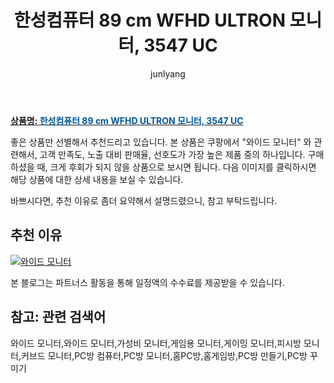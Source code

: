 ﻿---
layout: post
title:  "한성컴퓨터 89 cm WFHD ULTRON 모니터, 3547 UC"
author: junlyang
categories: [ 모니터 ]
tags: [와이드 모니터,가성비 모니터,게임용 모니터,게이밍 모니터,피시방 모니터,커브드 모니터,PC방 컴퓨터,PC방 모니터,홈PC방,홈게임방,PC방 만들기,PC방 꾸미기]
image: https://static.coupangcdn.com/image/retail/images/114085246950903-e100d841-6ee9-4e1d-a4ee-a5052e227deb.jpg 
description: "쿠팡에서 와이드 모니터 관련 상품으로 가장 고객 선호도가 높은 제품 중 하나입니다."
---

<a href="https://thumbnail6.coupangcdn.com/thumbnails/remote/q89/image/retail/images/47438254208789-4bbf5a52-cb1f-4b62-b8f1-01b0ad489d63.jpg"><b>상품명: <font color='#01579B'>한성컴퓨터 89 cm WFHD ULTRON 모니터, 3547 UC</font></b></a>

좋은 상품만 선별해서 추천드리고 있습니다.
본 상품은 쿠팡에서 "와이드 모니터" 와 관련해서, 고객 만족도, 노출 대비 판매율, 선호도가 가장 높은 제품 중의 하나입니다.
구매하셨을 때, 크게 후회가 되지 않을 상품으로 보시면 됩니다. 
다음 이미지를 클릭하시면 해당 상품에 대한 상세 내용을 보실 수 있습니다.

바쁘시다면, 추천 이유로 좀더 요약해서 설명드렸으니, 참고 부탁드립니다.

## 추천 이유 

<a href="https://coupa.ng/bNZ8DX"><img src="https://thumbnail6.coupangcdn.com/thumbnails/remote/q89/image/retail/images/47438254208789-4bbf5a52-cb1f-4b62-b8f1-01b0ad489d63.jpg" alt="와이드 모니터" title="와이드 모니터"></a> 

본 블로그는 파트너스 활동을 통해 일정액의 수수료를 제공받을 수 있습니다.

## 참고: 관련 검색어    
와이드 모니터,와이드 모니터,가성비 모니터,게임용 모니터,게이밍 모니터,피시방 모니터,커브드 모니터,PC방 컴퓨터,PC방 모니터,홈PC방,홈게임방,PC방 만들기,PC방 꾸미기